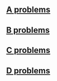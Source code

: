 
## [A problems](As/As.md)

## [B problems](Bs/Bs.md)

## [C problems](Cs/Cs.md)

## [D problems](Ds/Ds.md)